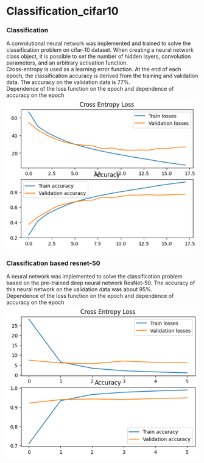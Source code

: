 # Classification_cifar10
### Classification
A convolutional neural network was implemented and trained to solve the classification problem on cifar-10 dataset. When creating a neural network class object, it is possible to set the number of hidden layers, convolution parameters, and an arbitrary activation function. <br/> 
Cross-entropy is used as a learning error function. At the end of each epoch, the classification accuracy is derived from the training and validation data. The accuracy on the validation data is 77%. <br/>
Dependence of the loss function on the epoch and dependence of accuracy on the epoch <br/>
![Image alt](https://github.com/Marakuia/Classification_cifar10/blob/main/loss_accuracy_classification.png)

### Classification based resnet-50
A neural network was implemented to solve the classification problem based on the pre-trained deep neural network ResNet-50. The accuracy of this neural network on the validation data was about 95%. <br/>
Dependence of the loss function on the epoch and dependence of accuracy on the epoch <br/>
![Image alt](https://github.com/Marakuia/Classification_cifar10/blob/main/loss_pretrain.png)

